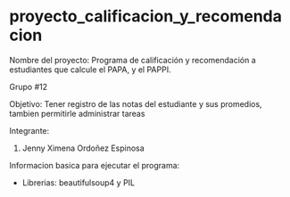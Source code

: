 # proyecto_calificacion_y_recomendacion
Nombre del proyecto: Programa de calificación y recomendación a estudiantes que calcule el PAPA, y el PAPPI.

Grupo #12

Objetivo: Tener registro de las notas del estudiante y sus promedios, tambien permitirle administrar tareas

Integrante:
1. Jenny Ximena Ordoñez Espinosa

Informacion basica para ejecutar el programa:
- Librerias: beautifulsoup4 y PIL

